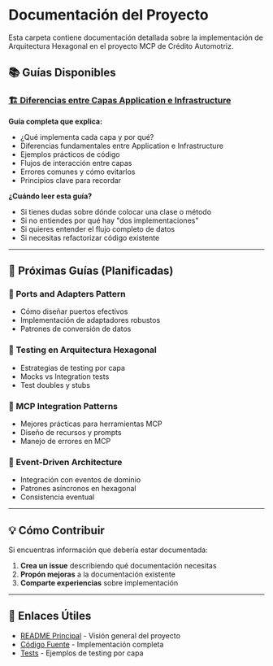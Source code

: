 # Documentación del Proyecto

Esta carpeta contiene documentación detallada sobre la implementación de Arquitectura Hexagonal en el proyecto MCP de Crédito Automotriz.

## 📚 Guías Disponibles

### [🏗️ Diferencias entre Capas Application e Infrastructure](./hexagonal-layers-explained.md)
**Guía completa que explica:**
- ¿Qué implementa cada capa y por qué?
- Diferencias fundamentales entre Application e Infrastructure
- Ejemplos prácticos de código
- Flujos de interacción entre capas
- Errores comunes y cómo evitarlos
- Principios clave para recordar

**¿Cuándo leer esta guía?**
- Si tienes dudas sobre dónde colocar una clase o método
- Si no entiendes por qué hay "dos implementaciones" 
- Si quieres entender el flujo completo de datos
- Si necesitas refactorizar código existente

---

## 🎯 Próximas Guías (Planificadas)

### 🔌 Ports and Adapters Pattern
- Cómo diseñar puertos efectivos
- Implementación de adaptadores robustos
- Patrones de conversión de datos

### 🧪 Testing en Arquitectura Hexagonal
- Estrategias de testing por capa
- Mocks vs Integration tests
- Test doubles y stubs

### 🚀 MCP Integration Patterns
- Mejores prácticas para herramientas MCP
- Diseño de recursos y prompts
- Manejo de errores en MCP

### 🔄 Event-Driven Architecture
- Integración con eventos de dominio
- Patrones asíncronos en hexagonal
- Consistencia eventual

---

## 💡 Cómo Contribuir

Si encuentras información que debería estar documentada:

1. **Crea un issue** describiendo qué documentación necesitas
2. **Propón mejoras** a la documentación existente
3. **Comparte experiencias** sobre implementación

---

## 🔗 Enlaces Útiles

- [README Principal](../README.md) - Visión general del proyecto
- [Código Fuente](../src/) - Implementación completa
- [Tests](../src/test/) - Ejemplos de testing por capa